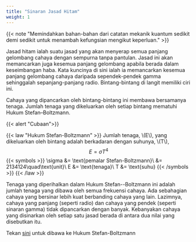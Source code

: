 ```yaml
---
title: "Sinaran Jasad Hitam"
weight: 1
---
```


{{< note "Memindahkan bahan-bahan dari catatan mekanik kuantum sedikit demi sedikit untuk menambah kefungsian mengikut keperluan." >}}

Jasad hitam ialah suatu jasad yang akan menyerap semua panjang gelombang cahaya dengan sempurna tanpa pantulan. Jasad ini akan memancarkan juga kesemua panjang gelombang apabila berada dalam keseimbangan haba. Kata kuncinya di sini ialah ia memancarkan kesemua panjang gelombang cahaya daripada sependek-pendek gamma sehinggalah sepanjang-panjang radio. Bintang-bintang di langit memiliki ciri ini.

Cahaya yang dipancarkan oleh bintang-bintang ini membawa bersamanya tenaga. Jumlah tenaga yang dikeluarkan oleh setiap bintang mematuhi Hukum Stefan&ndash;Boltzmann.

{{< alert "Cubaan">}}

{{< law "Hukum Stefan-Boltzmann" >}}
Jumlah tenaga, \\(E\\), yang dikeluarkan oleh bintang adalah berkadaran dengan suhunya, \\(T\\),
$$E = \sigma T^4$$
{{< symbols >}}
\sigma &= \text{pemalar Stefan-Boltzmann}\\
&= 2134124\quad\text{unit}\\
E &= \text{tenaga}\\
T &= \text{suhu}
{{< /symbols >}}
{{< /law >}}

Tenaga yang diperihalkan dalam Hukum Stefan--Boltzmann ini adalah jumlah tenaga yang dibawa oleh semua frekuensi cahaya. Ada sebahagian cahaya yang  bersinar lebih kuat berbanding cahaya yang lain. Lazimnya, cahaya yang panjang (seperti radio) dan cahaya yang pendek (seperti sinaran gamma) tidak dipancarkan dengan banyak. Kebanyakan cahaya yang disinarkan oleh setiap satu jasad berada di antara dua nilai yang disebutkan itu.

Tekan <a href="./#Hukum-Stefan-Boltzmann">sini</a> untuk dibawa ke Hukum Stefan-Boltzmann